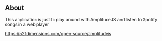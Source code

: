 ## About
This application is just to play around with AmplitudeJS and listen to Spotify songs in a web player

https://521dimensions.com/open-source/amplitudejs
